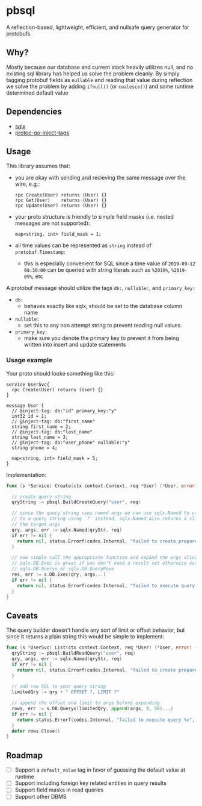 # pbsql

A reflection-based, lightweight, efficient, and nullsafe query generator for protobufs

## Why?

Mostly because our database and current stack heavily utilizes null, and no existing sql library has
helped us solve the problem cleanly. By simply tagging protobuf fields as `nullable` and reading that value during
reflection we solve the problem by adding `ifnull()` (or `coalesce()`) and some runtime determined default value

## Dependencies

- [sqlx](https://github.com/jmoiron/sqlx)
- [protoc-go-inject-tags](https://github.com/favadi/protoc-go-inject-tag)

## Usage

This library assumes that:

- you are okay with sending and recieving the same message over the wire, e.g.:

  ```
  rpc Create(User) returns (User) {}
  rpc Get(User)    returns (User) {}
  rpc Update(User) returns (User) {}
  ```

- your proto structure is friendly to simple field masks (i.e. nested messages are not supported):

  ```
  map<string, int> field_mask = 1;
  ```

- all time values can be represented as `string` instead of `protobuf.Timestamp`:
  - this is especially convenient for SQL since a time value of `2019-09-12 08:30:00` can be queried with string literals
    such as `%2019%`, `%2019-09%`, etc

A protobuf message should utilize the tags `db:`, `nullable:`, and `primary_key:`

- `db:`
  - behaves exactly like sqlx, should be set to the database column name
- `nullable:`
  - set this to any non attempt string to prevent reading null values.
- `primary_key:`
  - make sure you denote the primary key to prevent it from being written into insert and update statements

### Usage example

Your proto should looke something like this:

```
service UserSvc{
  rpc Create(User) returns (User) {}
}

message User {
  // @inject-tag: db:"id" primary_key:"y"
  int32 id = 1;
  // @inject-tag: db:"first_name"
  string first_name = 2;
  // @inject-tag: db:"last_name"
  string last_name = 3;
  // @inject-tag: db:"user_phone" nullable:"y"
  string phone = 4;

  map<string, int> field_mask = 5;
}
```

Implementation:

```go
func (s *Service) Create(ctx context.Context, req *User) (*User, error) {

  // create query string
  qryString := pbsql.BuildCreateQuery("user", req)

  // since the query string uses named args we can use sqlx.Named to convert it
  // to a query string using `?` instead, sqlx.Named also returns a slice of all
  // the target args
  qry, args, err := sqlx.Named(qryStr, req)
  if err != nil {
    return nil, status.Errorf(codes.Internal, "failed to create prepared query string %v", err)
  }

  // now simple call the appropriate function and expand the args slice
  // sqlx.DB.Exec is great if you don't need a result set otherwise use
  // sqlx.DB.Queryx or sqlx.DB.QueryRowx
  res, err := s.DB.Exec(qry, args...)
  if err != nil {
    return nil, status.Errorf(codes.Internal, "failed to execute query %v", err)
  }
}
```

## Caveats

The query builder doesn't handle any sort of limit or offset behavior, but since it returns a plain string this would be simple to implement:

```go
func (s *UserSvc) List(ctx context.Context, req *User) (*User, error) {
  qryString := pbsql.BuildReadQuery("user", req)
  qry, args, err := sqlx.Named(qryStr, req)
  if err != nil {
    return nil, status.Errorf(codes.Internal, "failed to create prepared query string %v", err)
  }

  // add raw SQL to your query string
  limitedQry := qry + " OFFSET ?, LIMIT ?"

  // append the offset and limit to args before expanding
  rows, err := s.DB.Queryx(limitedQry, append(args, 0, 50)...)
  if err != nil {
    return status.Errorf(codes.Internal, "failed to execute query %v", err)
  }
  defer rows.Close()
}
```

## Roadmap

- [ ] Support a `default_value` tag in favor of guessing the default value at runtime
- [ ] Support including foreign key related entities in query results
- [ ] Support field masks in read queries
- [ ] Support other DBMS
